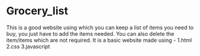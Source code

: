 # Grocery_list
This is a good website using which you can keep a list of items you need to buy, you just have to add the items needed.
You can also delete the item/items which are not required. 
It is a basic website made using -
1.html
2.css
3.javascript
